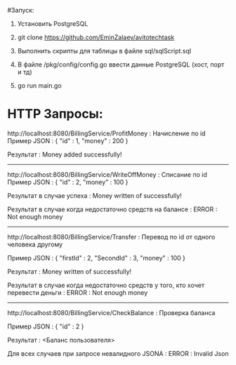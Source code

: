 
#Запуск:

1. Установить PostgreSQL

2. git clone https://github.com/EminZalaev/avitotechtask

3. Выполнить скрипты для таблицы в файле sql/sqlScript.sql

4. В файле /pkg/config/config.go ввести данные PostgreSQL (хост, порт и тд)

5. go run main.go



# HTTP Запросы:

http://localhost:8080/BillingService/ProfitMoney : Начисление по id
Пример JSON :
   {
        "id" : 1,
        "money" : 200
   }
    
Результат :
Money added successfully!

----------------------------------------------------------------------------------------

http://localhost:8080/BillingService/WriteOffMoney : Списание по id
Пример JSON :
   {
        "id" : 2,
        "money" : 100
   }
    
Результат в случае успеха :
Money written of successfully!

Результат в случае когда недостаточно средств на балансе :
ERROR : Not enough money

----------------------------------------------------------------------------------------

http://localhost:8080/BillingService/Transfer : Перевод по id от одного человека другому

Пример JSON :
   {
        "firstId" : 2,
        "SecondId" : 3,
        "money" : 100
   }
    
Результат :
Money written of successfully!

Результат в случае когда недостаточно средств у того, кто хочет перевести деньги : 
ERROR : Not enough money

--------------------------------------------------------------------------------------------

http://localhost:8080/BillingService/CheckBalance : Проверка баланса

Пример JSON :
   {
        "id" : 2
   }
    
Результат :
<Баланс пользователя>


Для всех случаев при запросе невалидного JSONA :
ERROR : Invalid Json





